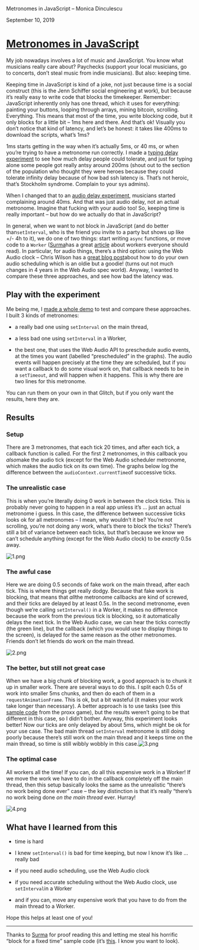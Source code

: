 Metronomes in JavaScript – Monica Dinculescu

September 10, 2019

#   [Metronomes in JavaScript](https://meowni.ca/posts/metronomes/)

My job nowadays involves a lot of music and JavaScript. You know what musicians really care about? Paychecks (support your local musicians, go to concerts, don’t steal music from indie musicians). But also: keeping time.

Keeping time in JavaScript is kind of a joke, not just because time is a social construct (this is the Jenn Schiffer social engineering at work), but because it’s really easy to write code that blocks the timekeeper. Remember: JavaScript inherently only has one thread, which it uses for everything: painting your buttons, looping through arrays, mining bitcoin, scrolling. Everything. This means that most of the time, you write blocking code, but it only blocks for a little bit – 1ms here and there. And that’s ok! Visually you don’t notice that kind of latency, and let’s be honest: it takes like 400ms to download the scripts, what’s 1ms?

1ms starts getting in the way when it’s actually 5ms, or 40 ms, or when you’re trying to have a metronome run correctly. I made a [typing delay experiment](https://input-delay.glitch.me/) to see how much delay people could tolerate, and just for typing alone some people got really antsy around 200ms (shout out to the section of the population who thought they were heroes because they could tolerate infinity delay because of how bad ssh latency is. That’s not heroic, that’s Stockholm syndrome. Complain to your sys admins).

When I changed that to an [audio delay experiment](https://audio-delay.glitch.me/), musicians started complaining around 40ms. And that was just audio delay, not an actual metronome. Imagine that fucking with your audio too! So, keeping time is really important – but how do we actually do that in JavaScript?

In general, when we want to not block in JavaScript (and do better than`setInterval`, who is the friend you invite to a party but shows up like +/- 4h to it), we do one of two things: start writing `async` functions, or move code to a `Worker` ([Surma](https://twitter.com/dassurma)has a great [article](https://dassur.ma/things/when-workers/) about workers everyone should read). In particular, for audio things, there’s a third option: using the Web Audio clock – Chris Wilson has a [great blog post](https://www.html5rocks.com/en/tutorials/audio/scheduling/)about how to do your own audio scheduling which is an oldie but a goodie! (turns out not much changes in 4 years in the Web Audio spec world). Anyway, I wanted to compare these three approaches, and see how bad the latency was.

## Play with the experiment

Me being me, I [made a whole demo](https://metronomes.glitch.me/) to test and compare these approaches. I built 3 kinds of metronomes:

- a really bad one using `setInterval` on the main thread,

- a less bad one using `setInterval` in a Worker,

- the best one, that uses the Web Audio API to preschedule audio events, at the times you want (labelled “prescheduled” in the graphs). The audio events will happen precisely at the time they are scheduled, but if you want a callback to do some visual work on, that callback needs to be in a `setTimeout`, and will happen when it happens. This is why there are two lines for this metronome.

You can run them on your own in that Glitch, but if you only want the results, here they are.

## Results

### Setup

There are 3 metronomes, that each tick 20 times, and after each tick, a callback function is called. For the first 2 metronomes, in this callback you *also*make the audio tick (except for the Web Audio scheduler metronome, which makes the audio tick on its own time). The graphs below log the difference between the `audioContext.currentTime`of successive ticks.

###  The unrealistic case

This is when you’re literally doing 0 work in between the clock ticks. This is probably never going to happen in a real app unless it’s … just an actual metronome i guess. In this case, the difference between successive ticks looks ok for all metronomes – I mean, why wouldn’t it be? You’re not scrolling, you’re not doing any work, what’s there to block the ticks? There’s still a bit of variance between each ticks, but that’s because we know we can’t schedule anything (except for the Web Audio clock) to be *exactly* 0.5s away.

![1.png](../_resources/bd5bf2dccb68c42b777b34264001d045.png)

###  The awful case

Here we are doing 0.5 seconds of fake work on the main thread, after each tick. This is where things get really dodgy. Because that fake work is blocking, that means that *all*the metronome callbacks are kind of screwed, and their ticks are delayed by at least 0.5s. In the second metronome, even though we’re calling `setInterval()` in a Worker, it makes no difference because the work from the previous tick is blocking, so it automatically delays the next tick. In the Web Audio case, we can hear the ticks correctly (the green line), but the callback (which you would use to display things to the screen), is delayed for the same reason as the other metronomes. Friends don’t let friends do work on the main thread.

![2.png](../_resources/646f1a7248d964c9afb36fa5af84f06f.png)

###  The better, but still not great case

When we have a big chunk of blocking work, a good approach is to chunk it up in smaller work. There are several ways to do this. I split each 0.5s of work into smaller 5ms chunks, and then do each of them in a `requestAnimationFrame`. This is ok, but a bit wasteful (it makes your work take longer than necessary). A better approach is to use tasks (see this [sample code](https://github.com/GoogleChromeLabs/proxx/blob/b1fa3b4c7a8565ddc245b03680dadd567c3a8f9e/src/utils/scheduling.ts#L20-L34) from the proxx game), but the results weren’t going to be that different in this case, so I didn’t bother. Anyway, this experiment looks better! Now our ticks are only delayed by about 5ms, which might be ok for your use case. The bad main thread `setInterval` metronome is still doing poorly because there’s still work on the main thread and it keeps time on the main thread, so time is still wibbly wobbly in this case.![3.png](../_resources/25a6103230b73cefcfbc01a65a750e67.png)

###  The optimal case

All workers all the time! If you can, do all this expensive work in a Worker! If we move the work we have to do in the callback completely off the main thread, then this setup basically looks the same as the unrealistic “there’s no work being done ever” case – the key distinction is that it’s really “there’s no work being done *on the main thread* ever. Hurray!

![4.png](../_resources/bb8da500fba86424996380916b8c394f.png)

## What have I learned from this

- time is hard

- I knew `setInterval()` is bad for time keeping, but now I know it’s like … really bad

- if you need audio scheduling, use the Web Audio clock

- if you need accurate scheduling without the Web Audio clock, use `setInterval`in a Worker

- and if you can, move any expensive work that you have to do from the main thread to a Worker.

Hope this helps at least one of you!

* * *

Thanks to [Surma](https://twitter.com/dassurma) for proof reading this and letting me steal his horrific “block for a fixed time” sample code (it’s [this](https://glitch.com/edit/#!/metronomes?path=script.js:151:1). I know you want to look).